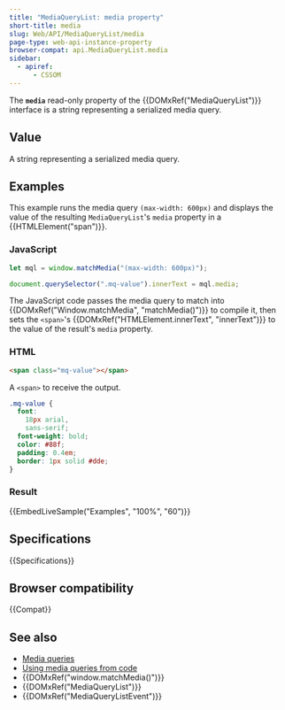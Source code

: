 ```yaml
---
title: "MediaQueryList: media property"
short-title: media
slug: Web/API/MediaQueryList/media
page-type: web-api-instance-property
browser-compat: api.MediaQueryList.media
sidebar:
  - apiref:
      - CSSOM
---
```


The **`media`** read-only property of the
{{DOMxRef("MediaQueryList")}} interface is a string representing a
serialized media query.

## Value

A string representing a serialized media query.

## Examples

This example runs the media query `(max-width: 600px)` and displays the
value of the resulting `MediaQueryList`'s `media` property in a
{{HTMLElement("span")}}.

### JavaScript

```js
let mql = window.matchMedia("(max-width: 600px)");

document.querySelector(".mq-value").innerText = mql.media;
```

The JavaScript code passes the media query to match into {{DOMxRef("Window.matchMedia", "matchMedia()")}} to compile it, then sets the `<span>`'s
{{DOMxRef("HTMLElement.innerText", "innerText")}} to the value of the result's
`media` property.

### HTML

```html
<span class="mq-value"></span>
```

A `<span>` to receive the output.

```css hidden
.mq-value {
  font:
    18px arial,
    sans-serif;
  font-weight: bold;
  color: #88f;
  padding: 0.4em;
  border: 1px solid #dde;
}
```

### Result

{{EmbedLiveSample("Examples", "100%", "60")}}

## Specifications

{{Specifications}}

## Browser compatibility

{{Compat}}

## See also

- [Media queries](/en-US/docs/Web/CSS/CSS_media_queries/Using_media_queries)
- [Using media queries from code](/en-US/docs/Web/CSS/CSS_media_queries/Testing_media_queries)
- {{DOMxRef("window.matchMedia()")}}
- {{DOMxRef("MediaQueryList")}}
- {{DOMxRef("MediaQueryListEvent")}}
